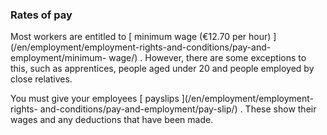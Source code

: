 ###  Rates of pay

Most workers are entitled to [ minimum wage (€12.70 per hour)
](/en/employment/employment-rights-and-conditions/pay-and-employment/minimum-
wage/) . However, there are some exceptions to this, such as apprentices,
people aged under 20 and people employed by close relatives.

You must give your employees [ payslips ](/en/employment/employment-rights-
and-conditions/pay-and-employment/pay-slip/) . These show their wages and any
deductions that have been made.
